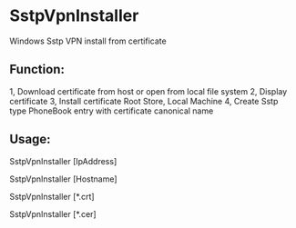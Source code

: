 # SstpVpnInstaller
Windows Sstp VPN install from certificate

## Function:
1, Download certificate from host or open from local file system
2, Display certificate
3, Install certificate Root Store, Local Machine
4, Create Sstp type PhoneBook entry with certificate canonical name

## Usage:

SstpVpnInstaller [IpAddress]

SstpVpnInstaller [Hostname]

SstpVpnInstaller [*.crt]

SstpVpnInstaller [*.cer]
